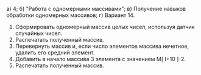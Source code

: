 а) 4; 
б) "Работа с одномерными массивами"; 
в) Получение навыков обработки одномерных массивов; 
г) Вариант 14. 
  1) Сформировать одномерный массив целых чисел, 
используя датчик случайных чисел.
  2) Распечатать полученный массив.
  3) Перевернуть массив и, если число элементов массива 
нечетное, удалить его средний элемент.
  4) Добавить в начало массива 3 элемента с значением M[ I+10 ]-2.
  5) Распечатать полученный массив.
